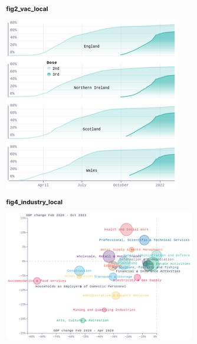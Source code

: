 ### fig2_vac_local
!["fig2_vac_local"](visualisation/fig2_vac_local.png "fig2_vac_local")

### fig4_industry_local
!["fig4_industry_local"](visualisation/fig4_industry_local.png "fig4_industry_local")

